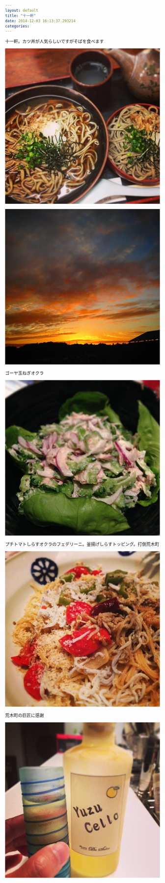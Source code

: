 ```yaml
---
layout: default
title: "十一軒"
date: 2014-12-03 16:13:37.293214
categories: 
---
```


十一軒。カツ丼が人気らしいですがそばを食べます

![十一軒](/assets/images/201408/10608102_797303493634501_858374611_n.jpg)

![](/assets/images/201408/10593450_1399173803638378_1232596682_n.jpg)

ゴーヤ玉ねぎオクラ

![ゴーヤ玉ねぎオクラ](/assets/images/201408/10601907_1460457500884223_924127757_n.jpg)

プチトマトしらすオクラのフェデリーニ。釜揚げしらすトッピング。打倒荒木町

![プチトマトしらすオクラのフェデリーニ。釜揚げしらすトッピング。打倒荒木町](/assets/images/201408/10576153_1668168030075299_1164322586_n.jpg)

荒木町の巨匠に感謝

![荒木町の巨匠に感謝](/assets/images/201408/10597488_1532859166925952_110221147_n.jpg)


